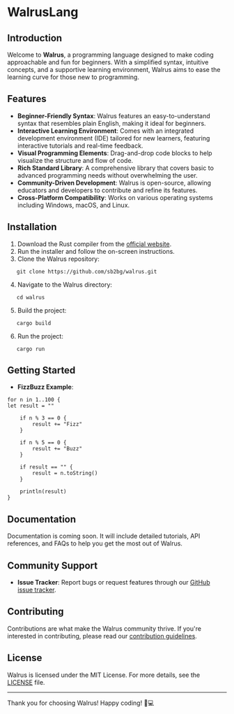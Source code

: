 
# WalrusLang

## Introduction

Welcome to **Walrus**, a programming language designed to make coding approachable and fun for beginners. With a simplified syntax, intuitive concepts, and a supportive learning environment, Walrus aims to ease the learning curve for those new to programming.

## Features

- **Beginner-Friendly Syntax**: Walrus features an easy-to-understand syntax that resembles plain English, making it ideal for beginners.
- **Interactive Learning Environment**: Comes with an integrated development environment (IDE) tailored for new learners, featuring interactive tutorials and real-time feedback.
- **Visual Programming Elements**: Drag-and-drop code blocks to help visualize the structure and flow of code.
- **Rich Standard Library**: A comprehensive library that covers basic to advanced programming needs without overwhelming the user.
- **Community-Driven Development**: Walrus is open-source, allowing educators and developers to contribute and refine its features.
- **Cross-Platform Compatibility**: Works on various operating systems including Windows, macOS, and Linux.

## Installation

1. Download the Rust compiler from the [official website](https://www.rust-lang.org/tools/install).
2. Run the installer and follow the on-screen instructions.
3. Clone the Walrus repository:
```
   git clone https://github.com/sb2bg/walrus.git
```
4. Navigate to the Walrus directory:
```
   cd walrus
```
5. Build the project:
```
   cargo build
```
6. Run the project:
```
   cargo run
```


## Getting Started

- **FizzBuzz Example**:

```walrus
for n in 1..100 {
let result = ""

    if n % 3 == 0 {
        result += "Fizz"
    }

    if n % 5 == 0 {
        result += "Buzz"
    }

    if result == "" {
        result = n.toString()
    }

    println(result)
}
```

## Documentation

Documentation is coming soon. It will include detailed tutorials, API references, and FAQs to help you get the most out of Walrus.

## Community Support

- **Issue Tracker**: Report bugs or request features through our [GitHub issue tracker](https://github.com/sb2bg/walrus/issues).

## Contributing

Contributions are what make the Walrus community thrive. If you're interested in contributing, please read our [contribution guidelines](#).

## License

Walrus is licensed under the MIT License. For more details, see the [LICENSE](https://github.com/sb2bg/walrus/blob/master/LICENSE) file.

---

Thank you for choosing Walrus! Happy coding! 🐳💻
